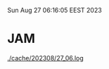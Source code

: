 Sun Aug 27 06:16:05 EEST 2023
# JAM
<a href='./cache/202308/27_06.log'>./cache/202308/27_06.log</a>

